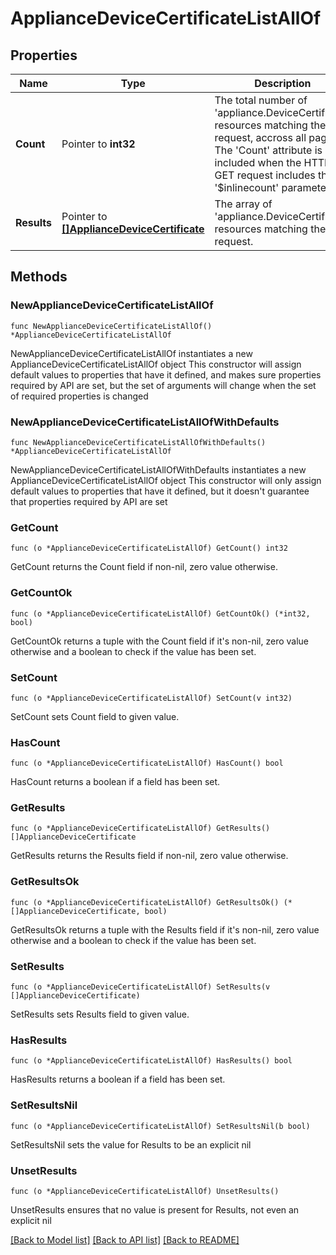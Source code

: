 # ApplianceDeviceCertificateListAllOf

## Properties

Name | Type | Description | Notes
------------ | ------------- | ------------- | -------------
**Count** | Pointer to **int32** | The total number of &#39;appliance.DeviceCertificate&#39; resources matching the request, accross all pages. The &#39;Count&#39; attribute is included when the HTTP GET request includes the &#39;$inlinecount&#39; parameter. | [optional] 
**Results** | Pointer to [**[]ApplianceDeviceCertificate**](ApplianceDeviceCertificate.md) | The array of &#39;appliance.DeviceCertificate&#39; resources matching the request. | [optional] 

## Methods

### NewApplianceDeviceCertificateListAllOf

`func NewApplianceDeviceCertificateListAllOf() *ApplianceDeviceCertificateListAllOf`

NewApplianceDeviceCertificateListAllOf instantiates a new ApplianceDeviceCertificateListAllOf object
This constructor will assign default values to properties that have it defined,
and makes sure properties required by API are set, but the set of arguments
will change when the set of required properties is changed

### NewApplianceDeviceCertificateListAllOfWithDefaults

`func NewApplianceDeviceCertificateListAllOfWithDefaults() *ApplianceDeviceCertificateListAllOf`

NewApplianceDeviceCertificateListAllOfWithDefaults instantiates a new ApplianceDeviceCertificateListAllOf object
This constructor will only assign default values to properties that have it defined,
but it doesn't guarantee that properties required by API are set

### GetCount

`func (o *ApplianceDeviceCertificateListAllOf) GetCount() int32`

GetCount returns the Count field if non-nil, zero value otherwise.

### GetCountOk

`func (o *ApplianceDeviceCertificateListAllOf) GetCountOk() (*int32, bool)`

GetCountOk returns a tuple with the Count field if it's non-nil, zero value otherwise
and a boolean to check if the value has been set.

### SetCount

`func (o *ApplianceDeviceCertificateListAllOf) SetCount(v int32)`

SetCount sets Count field to given value.

### HasCount

`func (o *ApplianceDeviceCertificateListAllOf) HasCount() bool`

HasCount returns a boolean if a field has been set.

### GetResults

`func (o *ApplianceDeviceCertificateListAllOf) GetResults() []ApplianceDeviceCertificate`

GetResults returns the Results field if non-nil, zero value otherwise.

### GetResultsOk

`func (o *ApplianceDeviceCertificateListAllOf) GetResultsOk() (*[]ApplianceDeviceCertificate, bool)`

GetResultsOk returns a tuple with the Results field if it's non-nil, zero value otherwise
and a boolean to check if the value has been set.

### SetResults

`func (o *ApplianceDeviceCertificateListAllOf) SetResults(v []ApplianceDeviceCertificate)`

SetResults sets Results field to given value.

### HasResults

`func (o *ApplianceDeviceCertificateListAllOf) HasResults() bool`

HasResults returns a boolean if a field has been set.

### SetResultsNil

`func (o *ApplianceDeviceCertificateListAllOf) SetResultsNil(b bool)`

 SetResultsNil sets the value for Results to be an explicit nil

### UnsetResults
`func (o *ApplianceDeviceCertificateListAllOf) UnsetResults()`

UnsetResults ensures that no value is present for Results, not even an explicit nil

[[Back to Model list]](../README.md#documentation-for-models) [[Back to API list]](../README.md#documentation-for-api-endpoints) [[Back to README]](../README.md)


